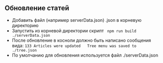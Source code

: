 ## Обновление статей
- Добавить файл (например serverData.json) .json в корневую директорию
- Запустить из корневой директории скрипт 
``` npm run build ./serverData.json```
- После обновление в косноли должно быть написано сообщения вида: ```133 Articles were updated   Tree menu was saved to ./tree.json ```
- По умолчанию для обновления используется файл ./serverData.json
